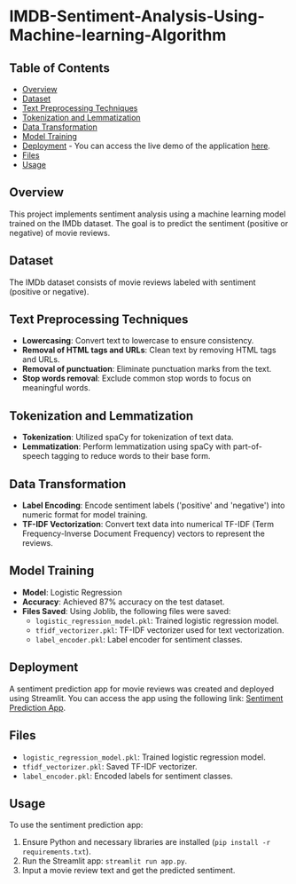 # IMDB-Sentiment-Analysis-Using-Machine-learning-Algorithm




## Table of Contents
- [Overview](#overview)
- [Dataset](#dataset)
- [Text Preprocessing Techniques](#text-preprocessing-techniques)
- [Tokenization and Lemmatization](#tokenization-and-lemmatization)
- [Data Transformation](#data-transformation)
- [Model Training](#model-training)
- [Deployment](#deployment)
        - You can access the live demo of the application [here](https://sentiment-maqh5pxtrod9omv5gf9dhy.streamlit.app/).
- [Files](#files)
- [Usage](#usage)

## Overview
This project implements sentiment analysis using a machine learning model trained on the IMDb dataset. The goal is to predict the sentiment (positive or negative) of movie reviews.

## Dataset
The IMDb dataset consists of movie reviews labeled with sentiment (positive or negative).

## Text Preprocessing Techniques
- **Lowercasing**: Convert text to lowercase to ensure consistency.
- **Removal of HTML tags and URLs**: Clean text by removing HTML tags and URLs.
- **Removal of punctuation**: Eliminate punctuation marks from the text.
- **Stop words removal**: Exclude common stop words to focus on meaningful words.

## Tokenization and Lemmatization
- **Tokenization**: Utilized spaCy for tokenization of text data.
- **Lemmatization**: Perform lemmatization using spaCy with part-of-speech tagging to reduce words to their base form.

## Data Transformation
- **Label Encoding**: Encode sentiment labels ('positive' and 'negative') into numeric format for model training.
- **TF-IDF Vectorization**: Convert text data into numerical TF-IDF (Term Frequency-Inverse Document Frequency) vectors to represent the reviews.

## Model Training
- **Model**: Logistic Regression
- **Accuracy**: Achieved 87% accuracy on the test dataset.
- **Files Saved**: Using Joblib, the following files were saved:
  - `logistic_regression_model.pkl`: Trained logistic regression model.
  - `tfidf_vectorizer.pkl`: TF-IDF vectorizer used for text vectorization.
  - `label_encoder.pkl`: Label encoder for sentiment classes.

## Deployment
A sentiment prediction app for movie reviews was created and deployed using Streamlit. You can access the app using the following link: [Sentiment Prediction App](https://sentiment-maqh5pxtrod9omv5gf9dhy.streamlit.app/).
## Files
- `logistic_regression_model.pkl`: Trained logistic regression model.
- `tfidf_vectorizer.pkl`: Saved TF-IDF vectorizer.
- `label_encoder.pkl`: Encoded labels for sentiment classes.

## Usage
To use the sentiment prediction app:
1. Ensure Python and necessary libraries are installed (`pip install -r requirements.txt`).
2. Run the Streamlit app: `streamlit run app.py`.
3. Input a movie review text and get the predicted sentiment.

